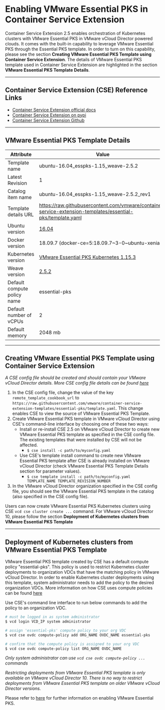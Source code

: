 # Enabling VMware Essential PKS in Container Service Extension

Container Service Extension 2.5 enables orchestration of Kubernetes clusters with VMware Essential PKS in VMware vCloud Director powered clouds. It comes with the built-in capability to leverage VMware Essential PKS through the Essential PKS template. In order to turn on this capability, please see the section **Creating VMware Essential PKS Template using Container Service Extension**. The details of VMware Essential PKS template used in Container Service Extension are highlighted in the section **VMware Essential PKS Template Details**.

---

## Container Service Extension (CSE) Reference Links

- [Container Service Extension official docs](https://vmware.github.io/container-service-extension/INTRO.html)
- [Container Service Extension on pypi](https://pypi.org/project/container-service-extension/)
- [Container Service Extension Github](https://github.com/vmware/container-service-extension)

---

## VMware Essential PKS Template Details

| Attribute                   | Value                                                                                                            |
|-----------------------------|------------------------------------------------------------------------------------------------------------------|
| Template name               | ubuntu-16.04_esspks-1.15_weave-2.5.2                                                                             |
| Latest Revision             | 1                                                                                                                |
| Catalog item name           | ubuntu-16.04_esspks-1.15_weave-2.5.2_rev1                                                                        |
| Template details URL        | <https://raw.githubusercontent.com/vmware/container-service-extension-templates/essential-pks/template.yaml>     |
| Ubuntu version              | [16.04](https://cloud-images.ubuntu.com/releases/xenial/release-20180418/ubuntu-16.04-server-cloudimg-amd64.ova) |
| Docker version              | 18.09.7 (docker-ce=5:18.09.7\~3-0\~ubuntu-xenial)                                                                |
| Kubernetes version          | [VMware Essential PKS Kubernetes 1.15.3](https://hub.heptio.com/releases/1-15-release/#1-15-3)                   |
| Weave version               | [2.5.2](https://www.weave.works/docs/net/latest/overview/)                                                       |
| Default compute policy name | essential-pks                                                                                                    |
| Default number of vCPUs     | 2                                                                                                                |
| Default memory              | 2048 mb                                                                                                          |

---

## Creating VMware Essential PKS Template using Container Service Extension

*A CSE config file should be created and should contain your VMware vCloud Director details. More CSE config file details can be found [here](https://vmware.github.io/container-service-extension/CSE_ADMIN.html#configfile)*

1. In the CSE config file, change the value of the key `remote_template_cookbook_url` to  `https://raw.githubusercontent.com/vmware/container-service-extension-templates/essential-pks/template.yaml`. This change enables CSE to view the source of VMware Essential PKS Template.
2. Create VMware Essential PKS template in VMware vCloud Director using CSE's command-line interface by choosing one of these two ways:
   - Install or re-install CSE 2.5 on VMware vCloud Director to create new VMware Essential PKS template as specified in the CSE config file. The existing templates that were installed by CSE will not be affected.
     - ```$ cse install -c path/to/myconfig.yaml```
   - Use CSE's template install command to create new VMware Essential PKS template after CSE is already installed on VMware vCloud Director (check VMware Essential PKS Template Details section for parameter values).
     - ```$ cse template install -c path/to/myconfig.yaml TEMPLATE_NAME TEMPLATE_REVISION_NUMBER```
3. In the VMware vCloud Director organization specified in the CSE config file, you should see the VMware Essential PKS template in the catalog (also specified in the CSE config file).

Users can now create VMware Essential PKS Kubernetes clusters using CSE `vcd cse cluster create ...` command. For VMware vCloud Director 10, please follow the section **Deployment of Kubernetes clusters from VMware Essential PKS Template**

---

## Deployment of Kubernetes clusters from VMware Essential PKS Template

VMware Essential PKS template created by CSE has a default compute policy "essential-pks". This policy is used to restrict Kubernetes cluster deployments to organization VDCs that have the matching policy in VMware vCloud Director. In order to enable Kubernetes cluster deployments using this template, system administrator needs to add the policy to the desired organization VDCs. More information on how CSE uses compute policies can be found [here](TODO)

Use CSE's command line interface to run below commands to add the policy to an organization VDC.

```bash
# must be logged in as system administrator
$ vcd login VCD_IP system administrator

# assign 'essential-pks' compute policy to your org VDC
$ vcd cse ovdc compute-policy add ORG_NAME OVDC_NAME essential-pks

# confirm that the compute policy is assigned to your org VDC
$ vcd cse ovdc compute-policy list ORG_NAME OVDC_NAME
```

*Only system administrator can use `vcd cse ovdc compute-policy ...` commands*

*Restricting deployments from VMware Essential PKS template is only available on VMware vCloud Director 10. There is no way to restrict deployments from VMware Essential PKS template on older VMware vCloud Director versions.*

Please refer to [here](TODO) for further information on enabling VMware Essential PKS.
